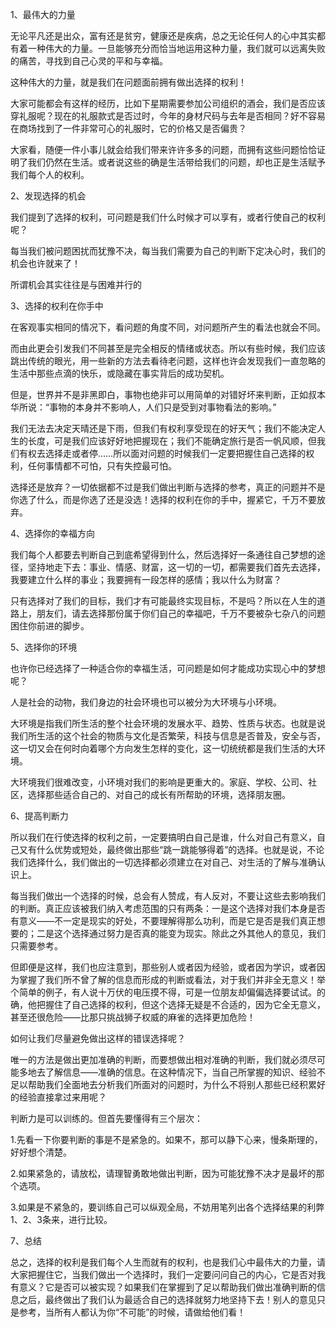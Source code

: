 1、最伟大的力量

无论平凡还是出众，富有还是贫穷，健康还是疾病，总之无论任何人的心中其实都有着一种伟大的力量。一旦能够充分而恰当地运用这种力量，我们就可以远离失败的痛苦，寻找到自己心灵的平和与幸福。

这种伟大的力量，就是我们在问题面前拥有做出选择的权利！

大家可能都会有这样的经历，比如下星期需要参加公司组织的酒会，我们是否应该穿礼服呢？现在的礼服款式是否过时，今年的身材尺码与去年是否相同？好不容易在商场找到了一件非常可心的礼服时，它的价格又是否偏贵？

大家看，随便一件小事儿就会给我们带来许许多多的问题，而拥有这些问题恰恰证明了我们仍然在生活。或者说这些的确是生活带给我们的问题，却也正是生活赋予我们每个人的权利。



2、发现选择的机会

我们提到了选择的权利，可问题是我们什么时候才可以享有，或者行使自己的权利呢？

每当我们被问题困扰而犹豫不决，每当我们需要为自己的判断下定决心时，我们的机会也许就来了！

所谓机会其实往往是与困难并行的



3、选择的权利在你手中

在客观事实相同的情况下，看问题的角度不同，对问题所产生的看法也就会不同。

而由此更会引发我们不同甚至是完全相反的情绪或状态。所以有些时候，我们应该跳出传统的眼光，用一些新的方法去看待老问题，这样也许会发现我们一直忽略的生活中那些点滴的快乐，或隐藏在事实背后的成功契机。

但是，世界并不是非黑即白，事物也绝非可以用简单的对错好坏来判断，正如叔本华所说：“事物的本身并不影响人，人们只是受到对事物看法的影响。”

我们无法去决定天晴还是下雨，但我们有权利享受现在的好天气；我们不能决定人生的长度，可是我们应该好好地把握现在；我们不能确定旅行是否一帆风顺，但我们有权去选择走或者停……所以面对问题的时候我们一定要把握住自己选择的权利，任何事情都不可怕，只有失控最可怕。

选择还是放弃？一切依据都不过是我们做出判断与选择的参考，真正的问题并不是你选了什么，而是你选了还是没选！选择的权利在你的手中，握紧它，千万不要放弃。



4、选择你的幸福方向

我们每个人都要去判断自己到底希望得到什么，然后选择好一条通往自己梦想的途径，坚持地走下去：事业、情感、财富，这一切的一切，都需要我们首先去选择，我要建立什么样的事业；我要拥有一段怎样的感情；我以什么为财富？

只有选择对了我们的目标，我们才有可能最终实现目标，不是吗？所以在人生的道路上，朋友们，请去选择那份属于你们自己的幸福吧，千万不要被杂七杂八的问题困住你前进的脚步。



5、选择你的环境

也许你已经选择了一种适合你的幸福生活，可问题是如何才能成功实现心中的梦想呢？

人是社会的动物，我们身边的社会环境也可以被分为大环境与小环境。

大环境是指我们所生活的整个社会环境的发展水平、趋势、性质与状态。也就是说我们所生活的这个社会的物质与文化是否繁荣，科技与信息是否普及，安全与否，这一切又会在何时向着哪个方向发生怎样的变化，这一切统统都是我们生活的大环境。

大环境我们很难改变，小环境对我们的影响是更重大的。家庭、学校、公司、社区，选择那些适合自己的、对自己的成长有所帮助的环境，选择朋友圈。



6、提高判断力

所以我们在行使选择的权利之前，一定要搞明白自己是谁，什么对自己有意义，自己又有什么优势或短处，最终做出那些“跳一跳能够得着”的选择。也就是说，不论我们选择什么，我们做出的一切选择都必须建立在对自己、对生活的了解与准确认识上。

每当我们做出一个选择的时候，总会有人赞成，有人反对，不要让这些去影响我们的判断。真正应该被我们纳入考虑范围的只有两条：一是这个选择对我们本身是否有意义——不一定是现实的好处，不要理解得那么功利，而是它是否是我们真正想要的；二是这个选择通过努力是否真的能变为现实。除此之外其他人的意见，我们只需要参考。

但即便是这样，我们也应注意到，那些别人或者因为经验，或者因为学识，或者因为掌握了我们所不曾了解的信息而形成的判断或看法，对于我们并非全无意义！举个简单的例子，有人说十万伏的电压摸不得，可是一位朋友却偏偏选择要试试。的确，他把握住了自己选择的权利，但这个选择无疑是不合适的，因为它全无意义，甚至还很危险——比那只挑战狮子权威的麻雀的选择更加危险！

如何让我们尽量避免做出这样的错误选择呢？

唯一的方法是做出更加准确的判断，而要想做出相对准确的判断，我们就必须尽可能多地去了解信息——准确的信息。在这种情况下，当自己所掌握的知识、经验不足以帮助我们全面地去分析我们所面对的问题时，为什么不将别人那些已经积累好的经验直接拿过来用呢？

判断力是可以训练的。但首先要懂得有三个层次：

1.先看一下你要判断的事是不是紧急的。如果不，那可以静下心来，慢条斯理的，好好想个清楚。

2.如果紧急的，请放松，请理智勇敢地做出判断，因为可能犹豫不决才是最坏的那个选项。

3.如果是不紧急的，要训练自己可以纵观全局，不妨用笔列出各个选择结果的利弊1、2、3条来，进行比较。



7、总结

总之，选择的权利是我们每个人生而就有的权利，也是我们心中最伟大的力量，请大家把握住它，当我们做出一个选择时，我们一定要问问自己的内心，它是否对我有意义？它是否可以被实现？如果我们在掌握到了足以帮助我们做出准确判断的信息之后，最终做出了我们认为最适合自己的选择就努力地坚持下去！别人的意见只是参考，当所有人都认为你“不可能”的时候，请做给他们看！